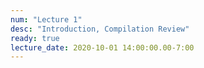 ```yaml
---
num: "Lecture 1"
desc: "Introduction, Compilation Review"
ready: true
lecture_date: 2020-10-01 14:00:00.00-7:00
---
```


